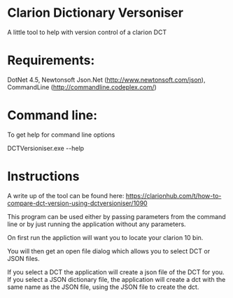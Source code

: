 # Clarion Dictionary Versoniser

A little tool to help with version control of a clarion DCT

# Requirements:

DotNet 4.5, Newtonsoft Json.Net (http://www.newtonsoft.com/json), CommandLine (http://commandline.codeplex.com/)

# Command line:

To get help for command line options

DCTVersioniser.exe --help

# Instructions

A write up of the tool can be found here: https://clarionhub.com/t/how-to-compare-dct-version-using-dctversioniser/1090

This program can be used either by passing parameters from the command line or by just running the application without any parameters.

On first run the appliction will want you to locate your clarion 10 bin.

You will then get an open file dialog which allows you to select DCT or JSON files.

If you select a DCT the application will create a json file of the DCT for you.
If you select a JSON dictionary file, the application will create a dct with the same name as the JSON file, using the JSON file to create the dct.
